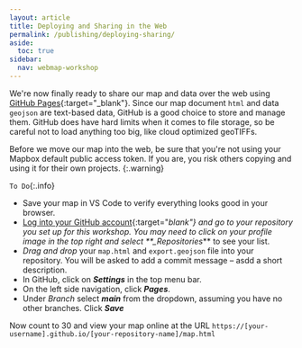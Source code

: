 ```yaml
---
layout: article
title: Deploying and Sharing in the Web
permalink: /publishing/deploying-sharing/
aside:
  toc: true
sidebar:
  nav: webmap-workshop
---
```


We're now finally ready to share our map and data over the web using [GitHub Pages](https://pages.github.com/){:target="\_blank"}. Since our map document `html` and data `geojson` are text-based data, GitHub is a good choice to store and manage them. GitHub does have hard limits when it comes to file storage, so be careful not to load anything too big, like cloud optimized geoTIFFs.

Before we move our map into the web, be sure that you're not using your Mapbox default public access token. If you are, you risk others copying and using it for their own projects.
{:.warning}

`To Do`{:.info}

- Save your map in VS Code to verify everything looks good in your browser.
- [Log into your GitHub account](https://github.com/login){:target="_blank"} and go to your repository you set up for this workshop. You may need to click on your profile image in the top right and select \*\*\_Repositories_\*\* to see your list.
- _Drag and drop_ your `map.html` and `export.geojson` file into your repository. You will be asked to add a commit message – asdd a short description.
- In GitHub, click on **_Settings_** in the top menu bar.
- On the left side navigation, click **_Pages_**.
- Under _Branch_ select **_main_** from the dropdown, assuming you have no other branches. Click **_Save_**

Now count to 30 and view your map online at the URL `https://[your-username].github.io/[your-repository-name]/map.html`
